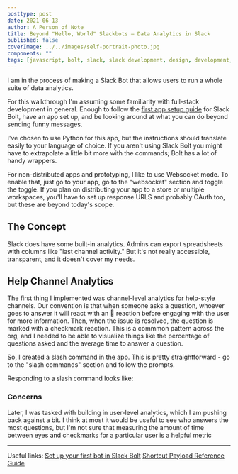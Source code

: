 ```yaml
---
posttype: post
date: 2021-06-13
author: A Person of Note
title: Beyond "Hello, World" Slackbots — Data Analytics in Slack
published: false
coverImage: ../../images/self-portrait-photo.jpg
components: ""
tags: [javascript, bolt, slack, slack development, design, development, node.js]
---
```


I am in the process of making a Slack Bot that allows users to run a whole suite of data analytics.

For this walkthrough I'm assuming some familiarity with full-stack development in general. Enough to follow the [first app setup guide](https://api.slack.com/start/building/bolt-python) for Slack Bolt, have an app set up, and be looking around at what you can do beyond sending funny messages.

I've chosen to use Python for this app, but the instructions should translate easily to your language of choice. If you aren't using Slack Bolt you might have to extrapolate a little bit more with the commands; Bolt has a lot of handy wrappers.

For non-distributed apps and prototyping, I like to use Websocket mode. To enable that, just go to your app, go to the "websocket" section and toggle the toggle. If you plan on distributing your app to a store or multiple workspaces, you'll have to set up response URLS and probably OAuth too, but these are beyond today's scope.

## The Concept

Slack does have some built-in analytics. Admins can export spreadsheets with columns like "last channel activity." But it's not really accessible, transparent, and it doesn't cover my needs.

## Help Channel Analytics

The first thing I implemented was channel-level analytics for help-style channels. Our convention is that when someone asks a question, whoever goes to answer it will react with an :eyes: reaction before engaging with the user for more information. Then, when the issue is resolved, the question is marked with a checkmark reaction. This is a commmon pattern across the org, and I needed to be able to visualize things like the percentage of questions asked and the average time to answer a question.

So, I created a slash command in the app. This is pretty straightforward - go to the "slash commands" section and follow the prompts.

Responding to a slash command looks like:


### Concerns

Later, I was tasked with building in user-level analytics, which I am pushing back against a bit. I think at most it would be useful to see who answers the most questions, but I'm not sure that measuring the amount of time between eyes and checkmarks for a particular user is a helpful metric

--------
Useful links:
[Set up your first bot in Slack Bolt](https://api.slack.com/start/building/bolt-python)
[Shortcut Payload Reference Guide ](https://api.slack.com/reference/interaction-payloads/shortcuts)